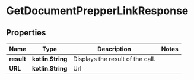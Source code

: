
# GetDocumentPrepperLinkResponse

## Properties
Name | Type | Description | Notes
------------ | ------------- | ------------- | -------------
**result** | **kotlin.String** | Displays the result of the call. | 
**URL** | **kotlin.String** | Url | 



